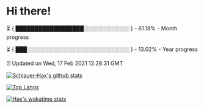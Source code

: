 # Hi there!

⏳ { ██████████████████░░░░░░░░░░░░ } - 61.18% - Month progress

⏳ { ███░░░░░░░░░░░░░░░░░░░░░░░░░░░ } - 13.02% - Year progress

⏰ Updated on Wed, 17 Feb 2021 12:28:31 GMT


[![Schlauer-Hax's github stats](https://github-readme-stats.vercel.app/api?username=Schlauer-Hax&show_icons=true&theme=dark&count_private=true)](https://github.com/Schlauer-Hax)


[![Top Langs](https://github-readme-stats.vercel.app/api/top-langs/?username=Schlauer-Hax&layout=compact&theme=dark)](https://github.com/Schlauer-Hax?tab=repositories)


[![Hax's wakatime stats](https://github-readme-stats.vercel.app/api/wakatime?username=Hax&theme=dark)](https://wakatime.com/@Hax)

